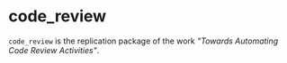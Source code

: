 # code_review

`code_review` is the replication package of the work *"Towards Automating Code Review Activities"*.
